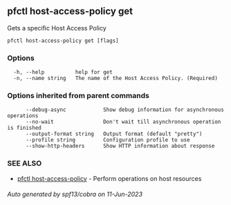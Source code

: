 ## pfctl host-access-policy get

Gets a specific Host Access Policy

```
pfctl host-access-policy get [flags]
```

### Options

```
  -h, --help          help for get
  -n, --name string   The name of the Host Access Policy. (Required)
```

### Options inherited from parent commands

```
      --debug-async            Show debug information for asynchronous operations
      --no-wait                Don't wait till asynchronous operation is finished
      --output-format string   Output format (default "pretty")
      --profile string         Configuration profile to use
      --show-http-headers      Show HTTP information about response
```

### SEE ALSO

* [pfctl host-access-policy](pfctl_host-access-policy.md)	 - Perform operations on host resources

###### Auto generated by spf13/cobra on 11-Jun-2023
